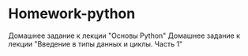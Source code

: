 # Homework-python
Домашнее задание к лекции "Основы Python"
Домашнее задание к лекции "Введение в типы данных и циклы. Часть 1"
